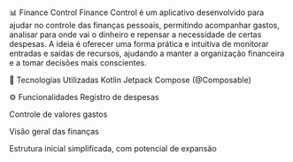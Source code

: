 📊 Finance Control
Finance Control é um aplicativo desenvolvido para ajudar no controle das finanças pessoais, permitindo acompanhar gastos, analisar para onde vai o dinheiro e repensar a necessidade de certas despesas.
A ideia é oferecer uma forma prática e intuitiva de monitorar entradas e saídas de recursos, ajudando a manter a organização financeira e a tomar decisões mais conscientes.

🚀 Tecnologias Utilizadas
Kotlin
Jetpack Compose (@Composable)

⚙️ Funcionalidades
Registro de despesas

Controle de valores gastos

Visão geral das finanças

Estrutura inicial simplificada, com potencial de expansão
